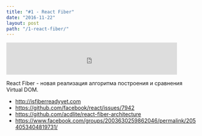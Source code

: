 ```yaml
---
title: "#1 - React Fiber"
date: "2016-11-22"
layout: post
path: "/1-react-fiber/"
---
```


<iframe width="450" height="85" src="https://5minreact.podster.fm/1/embed/15?link=1&ap=0" frameborder="0" allowtransparency="true"></iframe>

React Fiber - новая реализация алгоритма построения и сравнения Virtual DOM.

- http://isfiberreadyyet.com
- https://github.com/facebook/react/issues/7942
- https://github.com/acdlite/react-fiber-architecture
- https://www.facebook.com/groups/2003630259862046/permalink/2054053404819731/



